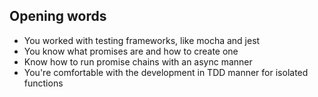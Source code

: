 ## Opening words

- You worked with testing frameworks, like mocha and jest
- You know what promises are and how to create one
- Know how to run promise chains with an async manner
- You're comfortable with the development in TDD manner for isolated functions
